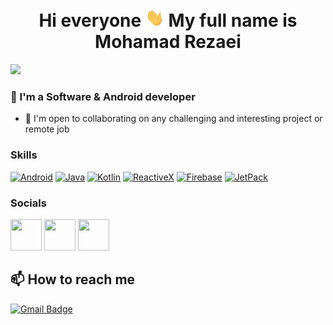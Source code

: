 <h1 align="center"> Hi everyone <img src="https://raw.githubusercontent.com/ABSphreak/ABSphreak/master/gifs/Hi.gif" width="30px"> My full name is Mohamad Rezaei </h1>

<img src="https://user-images.githubusercontent.com/53356529/192987488-01413137-3026-4110-8777-fb3a51e52d5f.png"/>

<h3> 🧑 I'm a Software & Android developer </h3>

* 🤝  I'm open to collaborating on any challenging and interesting project or remote job

### Skills
<p align="left">
<a href="https://developer.android.com/" target="_blank" rel="noreferrer"><img src="https://user-images.githubusercontent.com/25709266/166871551-0161af55-dee0-43b1-8a49-0577e49931ea.svg" width="50" height="50" alt="Android" /></a>
<a href="https://www.oracle.com/java/" target="_blank" rel="noreferrer"><img src="https://raw.githubusercontent.com/danielcranney/readme-generator/main/public/icons/skills/java-colored.svg" width="50" height="50" alt="Java" /></a>
<a href="https://kotlinlang.org/" target="_blank" rel="noreferrer"><img src="https://user-images.githubusercontent.com/25709266/166871481-8412c973-45de-4874-8938-70ddef1f45a3.svg" width="50" height="50" alt="Kotlin" /></a>
<a href="https://reactivex.io" target="_blank" rel="noreferrer"><img src="https://user-images.githubusercontent.com/25709266/166871376-a309d9d5-a0b7-45eb-abb2-b5575cb1857e.svg" width="50" height="50" alt="ReactiveX" /></a>
<a href="https://firebase.google.com/" target="_blank" rel="noreferrer"><img src="https://raw.githubusercontent.com/danielcranney/readme-generator/main/public/icons/skills/firebase-colored.svg" width="50" height="50" alt="Firebase" /></a>
<a href="https://developer.android.com/jetpack" target="_blank" rel="noreferrer"><img src="https://user-images.githubusercontent.com/53356529/192991617-1cbec9d1-1ea8-4858-ae01-0c4f5e0d1d70.svg" width="100" height="50" alt="JetPack" /></a>
</p>

### Socials
<p align="left"> <a href="https://github.com/mhmd-android" target="_blank" rel="noreferrer"><img src="https://raw.githubusercontent.com/danielcranney/readme-generator/main/public/icons/socials/github.svg" width="50" height="50" /></a> <a href="www.linkedin.com/in/mohamad-rezaei" target="_blank" rel="noreferrer"><img src="https://raw.githubusercontent.com/danielcranney/readme-generator/main/public/icons/socials/linkedin.svg" width="50" height="50" /></a> <a href="https://stackoverflow.com/users/11552276/mohamad-rezaei" target="_blank" rel="noreferrer"><img src="https://raw.githubusercontent.com/danielcranney/readme-generator/main/public/icons/socials/stackoverflow.svg" width="50" height="50" /></a></p>

## 📫 How to reach me
[![Gmail Badge](https://img.shields.io/badge/mohamad-email%20me-red?style=for-the-badge&logo=gmail)](https://mail.google.com/mail/?view=cm&fs=1&to=mohamadrezaei18@gmail.com)
